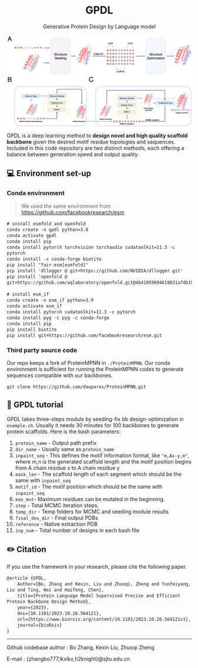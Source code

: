 <h1 align="center">GPDL</h1>
<p align="center">Generative Protein Design by Language model</p>


![GPDL](./img/img.png)

GPDL is a deep learning method to **design novel and high quality scaffold backbone** given the desired motif residue topologies and sequences. Included in this code repository are two distinct methods, each offering a balance between generation speed and output quality.

## 💻 Environment set-up

### Conda environment
> We used the same environment from https://github.com/facebookresearch/esm
```
# install esmfold and openfold 
conda create -n gpdl python=3.8
conda activate gpdl
conda install pip
conda install pytorch torchvision torchaudio cudatoolkit=11.3 -c pytorch
conda install -c conda-forge biotite
pip install "fair-esm[esmfold]"
pip install 'dllogger @ git+https://github.com/NVIDIA/dllogger.git'
pip install 'openfold @ git+https://github.com/aqlaboratory/openfold.git@4b41059694619831a7db195b7e0988fc4ff3a307'

# install esm_if
conda create -n esm_if python=3.9
conda activate esm_if
conda install pytorch cudatoolkit=11.3 -c pytorch
conda install pyg -c pyg -c conda-forge
conda install pip
pip install biotite
pip install git+https://github.com/facebookresearch/esm.git
```

### Third party source code

Our repo keeps a fork of ProteinMPNN in `./ProteinMPNN`. Our conda environment is sufficient for running the ProteinMPNN codes to generate sequences compatible with our backbones.

```
git clone https://github.com/dauparas/ProteinMPNN.git
```


## 🔮 GPDL tutorial
GPDL takes three-steps module by seeding-fix bb design-optimization in `example.sh`. Usually it needs 30 minutes for 100 backbones to generate protein scaffolds. Here is the bash parameters:
1. `protein_name` - Output path prefix
2. `dir_name` - Usually same as `protein_name`
3. `inpaint_seq` - This defines the motif information format, like `"m,Ax-y,m"`, where m,n is the generated scaffold length and the motif position begins from A chain residue x to A chain residue y
4. `mask_len` - The scaffold length of each segment which should be the same with `inpaint_seq`
5. `motif_id` - The motif position which should be the same with `inpaint_seq`
6. `max_mut`- Maximum residues can be mutated in the beginning.
7. `step` - Total MCMC iteration steps.
8. `temp_dir` - Temp folders for MCMC and seeding module results
9. `final_des_dir` - Final output PDBs
10. `reference` - Native extraction PDB
11. `inp_num` - Total number of designs in each bash file

## ✏️ Citation

If you use the framework in your research, please cite the following paper.

```
@article {GPDL,
    Author={Bo, Zhang and Kexin, Liu and Zhuoqi, Zheng and Yunfeiyang, Liu and Ting, Wei and Haifeng, Chen},  
    title={Protein Language Model Supervised Precise and Efficient Protein Backbone Design Method},  
    year={2023},
    doi={10.1101/2023.10.26.564121},
    url={https://www.biorxiv.org/content/10.1101/2023.10.26.564121v1},
    journal={bioRxiv}
}
```

---

Github codebase author : Bo Zhang, Kexin Liu, Zhuoqi Zheng

E-mail : {zhangbo777,lkxlkx,h2knight}@sjtu.edu.cn
